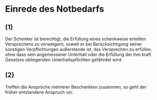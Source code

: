# Einrede des Notbedarfs



## (1)

 Der Schenker ist berechtigt, die Erfüllung eines schenkweise erteilten Versprechens zu verweigern, soweit er bei Berücksichtigung seiner sonstigen Verpflichtungen außerstande ist, das Versprechen zu erfüllen, ohne dass sein angemessener Unterhalt oder die Erfüllung der ihm kraft Gesetzes obliegenden Unterhaltspflichten gefährdet wird.

## (2)

 Treffen die Ansprüche mehrerer Beschenkten zusammen, so geht der früher entstandene Anspruch vor. 

